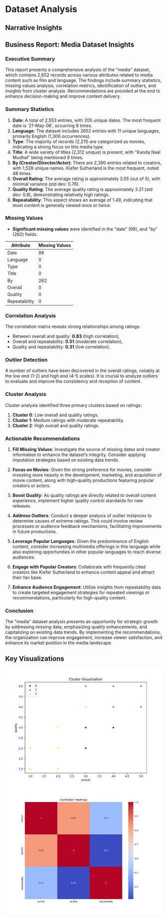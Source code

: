# Dataset Analysis

## Narrative Insights

## Business Report: Media Dataset Insights

### Executive Summary
This report presents a comprehensive analysis of the "media" dataset, which contains 2,652 records across various attributes related to media content such as film and language. The findings include summary statistics, missing values analysis, correlation metrics, identification of outliers, and insights from cluster analysis. Recommendations are provided at the end to enhance decision-making and improve content delivery.

### Summary Statistics
1. **Date**: A total of 2,553 entries, with 205 unique dates. The most frequent date is '21-May-06', occurring 8 times.
2. **Language**: The dataset includes 2652 entries with 11 unique languages, primarily English (1,306 occurrences).
3. **Type**: The majority of records (2,211) are categorized as movies, indicating a strong focus on this media type.
4. **Title**: A wide variety of titles (2,312 unique) is present, with "Kanda Naal Mudhal" being mentioned 9 times.
5. **By (Creator/Director/Actor)**: There are 2,390 entries related to creators, with 1,528 unique names. Kiefer Sutherland is the most frequent, noted 48 times.
6. **Overall Rating**: The average rating is approximately 3.05 (out of 5), with minimal variance (std dev: 0.76).
7. **Quality Rating**: The average quality rating is approximately 3.21 (std dev: 0.8), demonstrating relatively high ratings.
8. **Repeatability**: This aspect shows an average of 1.49, indicating that most content is generally viewed once or twice.

### Missing Values
- **Significant missing values** were identified in the "date" (99), and "by" (262) fields.
  
| Attribute      | Missing Values |
|----------------|-----------------|
| Date           | 99              |
| Language       | 0               |
| Type           | 0               |
| Title          | 0               |
| By             | 262             |
| Overall        | 0               |
| Quality        | 0               |
| Repeatability   | 0               |

### Correlation Analysis
The correlation matrix reveals strong relationships among ratings:
- Between overall and quality: **0.83** (high correlation),
- Overall and repeatability: **0.51** (moderate correlation),
- Quality and repeatability: **0.31** (low correlation).

### Outlier Detection
A number of outliers have been discovered in the overall ratings, notably at the low end (1-2) and high end (4-5 scales). It is crucial to analyze outliers to evaluate and improve the consistency and reception of content.

### Cluster Analysis
Cluster analysis identified three primary clusters based on ratings:
1. **Cluster 0**: Low overall and quality ratings.
2. **Cluster 1**: Medium ratings with moderate repeatability.
3. **Cluster 2**: High overall and quality ratings.

### Actionable Recommendations
1. **Fill Missing Values**: Investigate the source of missing dates and creator information to enhance the dataset’s integrity. Consider applying imputation strategies based on existing data trends.
   
2. **Focus on Movies**: Given the strong preference for movies, consider investing more heavily in the development, marketing, and acquisition of movie content, along with high-quality productions featuring popular creators or actors.
   
3. **Boost Quality**: As quality ratings are directly related to overall content experience, implement higher quality control standards for new releases.

4. **Address Outliers**: Conduct a deeper analysis of outlier instances to determine causes of extreme ratings. This could involve review processes or audience feedback mechanisms, facilitating improvements in future productions.

5. **Leverage Popular Languages**: Given the predominance of English content, consider increasing multimedia offerings in this language while also exploring opportunities in other popular languages to reach diverse audiences.

6. **Engage with Popular Creators**: Collaborate with frequently cited creators like Kiefer Sutherland to enhance content appeal and attract their fan base.

7. **Enhance Audience Engagement**: Utilize insights from repeatability data to create targeted engagement strategies for repeated viewings or recommendations, particularly for high-quality content.

### Conclusion
The "media" dataset analysis presents an opportunity for strategic growth by addressing missing data, emphasizing quality enhancements, and capitalizing on existing data trends. By implementing the recommendations, the organization can improve engagement, increase viewer satisfaction, and enhance its market position in the media landscape.

## Key Visualizations

![cluster_visualization.png](cluster_visualization.png)
![correlation_heatmap.png](correlation_heatmap.png)
